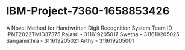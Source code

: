 # IBM-Project-7360-1658853426
A Novel Method for Handwritten Digit Recognition System
Team ID :PNT2022TMID37375
Rajasri      - 311619205017
Swetha       - 311619205025
Sangamiithra - 311619205021
Arthy        - 311619205001
